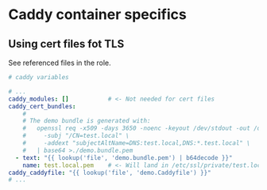 # Caddy container specifics

## Using cert files fot TLS

See referenced files in the role.

```yaml
# caddy variables

# ...
caddy_modules: []           # <- Not needed for cert files
caddy_cert_bundles:
    # 
    # The demo bundle is generated with:
    #   openssl req -x509 -days 3650 -noenc -keyout /dev/stdout -out /dev/stdout \
    #     -subj "/CN=test.local" \
    #     -addext "subjectAltName=DNS:test.local,DNS:*.test.local" \
    #   | base64 >./demo.bundle.pem
  - text: "{{ lookup('file', 'demo.bundle.pem') | b64decode }}"
    name: test.local.pem    # <- Will land in /etc/ssl/private/test.local.pem
caddy_caddyfile: "{{ lookup('file', 'demo.Caddyfile') }}"
# ...
```
